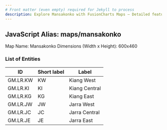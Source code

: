 ```yaml
---
# Front matter (even empty) required for Jekyll to process
description: Explore Mansakonko with FusionCharts Maps – Detailed features for seamless integration. Try now & enhance your data visualization today! 
---
```


## JavaScript Alias: maps/mansakonko

Map Name: Mansakonko
Dimensions (Width x Height): 600x460

### List of Entities

ID | Short label | Label
---|---|---|
GM.LR.KW|KW|Kiang West
GM.LR.KI|KI|Kiang Central
GM.LR.KG|KG|Kiang East
GM.LR.JW|JW|Jarra West
GM.LR.JC|JC|Jarra Central
GM.LR.JE|JE|Jarra East
